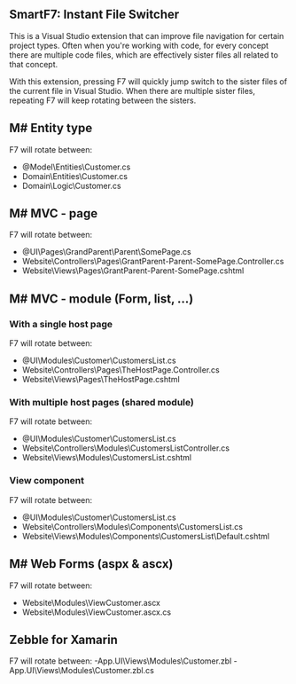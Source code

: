 ## SmartF7: Instant File Switcher

This is a Visual Studio extension that can improve file navigation for certain project types. Often when you're working with code, for every concept there are multiple code files, which are effectively sister files all related to that concept.

With this extension, pressing F7 will quickly jump switch to the sister files of the current file in Visual Studio. When there are multiple sister files, repeating F7 will keep rotating between the sisters.

## M# Entity type
F7 will rotate between: 
- @Model\Entities\Customer.cs
- Domain\Entities\Customer.cs
- Domain\Logic\Customer.cs

## M# MVC - page
F7 will rotate between:  
- @UI\Pages\GrandParent\Parent\SomePage.cs
- Website\Controllers\Pages\GrantParent-Parent-SomePage.Controller.cs 
- Website\Views\Pages\GrantParent-Parent-SomePage.cshtml 

## M# MVC - module (Form, list, ...)

### With a single host page
F7 will rotate between:  
- @UI\Modules\Customer\CustomersList.cs
- Website\Controllers\Pages\TheHostPage.Controller.cs 
- Website\Views\Pages\TheHostPage.cshtml 

### With multiple host pages (shared module)
F7 will rotate between: 
- @UI\Modules\Customer\CustomersList.cs
- Website\Controllers\Modules\CustomersListController.cs 
- Website\Views\Modules\CustomersList.cshtml

### View component
F7 will rotate between: 
- @UI\Modules\Customer\CustomersList.cs
- Website\Controllers\Modules\Components\CustomersList.cs 
- Website\Views\Modules\Components\CustomersList\Default.cshtml



## M# Web Forms (aspx & ascx)
F7 will rotate between: 
- Website\Modules\ViewCustomer.ascx
- Website\Modules\ViewCustomer.ascx.cs


## Zebble for Xamarin
F7 will rotate between: 
-App.UI\Views\Modules\Customer.zbl
-App.UI\Views\Modules\Customer.zbl.cs
